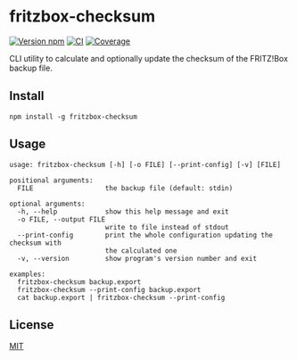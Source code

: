 # fritzbox-checksum

[![Version npm][npm-fritzbox-checksum-badge]][npm-fritzbox-checksum]
[![CI][ci-fritzbox-checksum-badge]][ci-fritzbox-checksum]
[![Coverage][coverage-fritzbox-checksum-badge]][coverage-fritzbox-checksum]

CLI utility to calculate and optionally update the checksum of the FRITZ!Box
backup file.

## Install

```
npm install -g fritzbox-checksum
```

## Usage

```
usage: fritzbox-checksum [-h] [-o FILE] [--print-config] [-v] [FILE]

positional arguments:
  FILE                  the backup file (default: stdin)

optional arguments:
  -h, --help            show this help message and exit
  -o FILE, --output FILE
                        write to file instead of stdout
  --print-config        print the whole configuration updating the checksum with
                        the calculated one
  -v, --version         show program's version number and exit

examples:
  fritzbox-checksum backup.export
  fritzbox-checksum --print-config backup.export
  cat backup.export | fritzbox-checksum --print-config
```

## License

[MIT](LICENSE)

[npm-fritzbox-checksum-badge]:
  https://img.shields.io/npm/v/fritzbox-checksum.svg?logo=npm
[npm-fritzbox-checksum]: https://www.npmjs.com/package/fritzbox-checksum
[ci-fritzbox-checksum-badge]:
  https://img.shields.io/github/workflow/status/lpinca/fritzbox-checksum/CI/master?label=CI&logo=github
[ci-fritzbox-checksum]:
  https://github.com/lpinca/fritzbox-checksum/actions?query=workflow%3ACI
[coverage-fritzbox-checksum-badge]:
  https://img.shields.io/coveralls/lpinca/fritzbox-checksum/master.svg?logo=coveralls
[coverage-fritzbox-checksum]:
  https://coveralls.io/r/lpinca/fritzbox-checksum?branch=master
